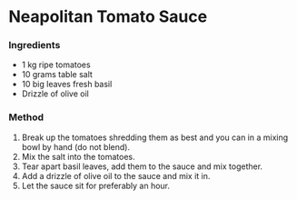 # Neapolitan Tomato Sauce

### Ingredients

* 1 kg ripe tomatoes
* 10 grams table salt
* 10 big leaves fresh basil
* Drizzle of olive oil


### Method

1. Break up the tomatoes shredding them as best and you can in a mixing bowl by hand (do not blend).
1. Mix the salt into the tomatoes.
1. Tear apart basil leaves, add them to the sauce and mix together.
1. Add a drizzle of olive oil to the sauce and mix it in.
1. Let the sauce sit for preferably an hour.
